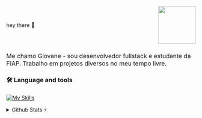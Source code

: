 <div style="display:flex; align-items: center; justify-content:space-between">
  <p style="font-size:18px: font-weight: 700;">hey there 👋</p>
  <img height="100" width="auto" src="https://media.giphy.com/media/M9gbBd9nbDrOTu1Mqx/giphy.gif"  />
</div>

###

<p style="font-size:16px; font-weight: normal">
	Me chamo Giovane - sou desenvolvedor fullstack e estudante da FIAP.
	Trabalho em projetos diversos no meu tempo livre.
</p>

<h3 align="left">🛠 Language and tools</h3>

###

<div align="left">

  [![My Skills](https://skillicons.dev/icons?i=php,python,docker,linux,wordpress,nodejs,html,css)](https://skillicons.dev)

</div>

<!-- GitHub Stats -->
<details>
  <summary>Github Stats ⚡</summary>
  <br>
<div align="center" style="display: flex; flex-wrap: wrap; justify-content: center;">
  <!-- GitHub Stats Cards -->
  <img height="140em" src="https://github-readme-stats.vercel.app/api?username=giovane-f16&show_icons=true&locale=en&theme=midnight-purple&rank_icon=github&card_width=100" />
  <img height="140em" src="https://github-readme-stats.vercel.app/api/top-langs/?username=giovane-f16&theme=midnight-purple&layout=compact&card_width=100">
</div>
</details>

###
